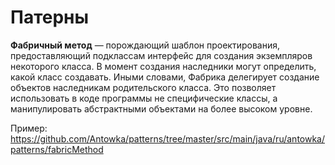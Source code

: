 # Патерны

**Фабричный метод** — порождающий шаблон проектирования, предоставляющий подклассам интерфейс для создания экземпляров 
некоторого класса. В момент создания наследники могут определить, какой класс создавать. Иными словами, Фабрика делегирует 
создание объектов наследникам родительского класса. Это позволяет использовать в коде программы не специфические классы, 
а манипулировать абстрактными объектами на более высоком уровне.

Пример: https://github.com/Antowka/patterns/tree/master/src/main/java/ru/antowka/patterns/fabricMethod

